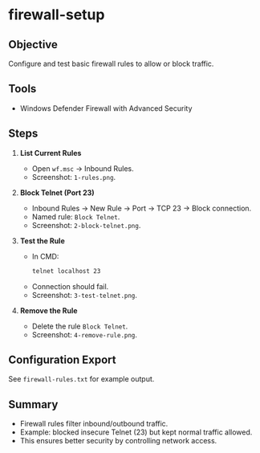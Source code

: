 # firewall-setup

## Objective
Configure and test basic firewall rules to allow or block traffic.

## Tools
- Windows Defender Firewall with Advanced Security

## Steps
1. **List Current Rules**
   - Open `wf.msc` → Inbound Rules.
   - Screenshot: `1-rules.png`.

2. **Block Telnet (Port 23)**
   - Inbound Rules → New Rule → Port → TCP 23 → Block connection.
   - Named rule: `Block Telnet`.
   - Screenshot: `2-block-telnet.png`.

3. **Test the Rule**
   - In CMD:  
     ```cmd
     telnet localhost 23
     ```
   - Connection should fail.
   - Screenshot: `3-test-telnet.png`.

4. **Remove the Rule**
   - Delete the rule `Block Telnet`.
   - Screenshot: `4-remove-rule.png`.

## Configuration Export
See `firewall-rules.txt` for example output.

## Summary
- Firewall rules filter inbound/outbound traffic.  
- Example: blocked insecure Telnet (23) but kept normal traffic allowed.  
- This ensures better security by controlling network access.

